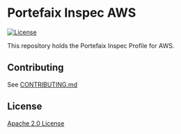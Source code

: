 # Portefaix Inspec AWS

[![License](https://img.shields.io/badge/License-Apache%202.0-blue.svg)](https://opensource.org/licenses/Apache-2.0)

This repository holds the Portefaix Inspec Profile for AWS.

## Contributing

See [CONTRIBUTING.md](./CONTRIBUTING.md)

## License

[Apache 2.0 License](./LICENSE)
